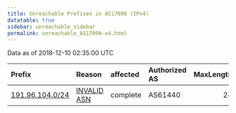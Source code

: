 ```yaml
---
title: Unreachable Prefixes in AS17090 (IPv4)
datatable: true
sidebar: unreachable_sidebar
permalink: unreachable_AS17090-v4.html
---
```


Data as of 2018-12-10 02:35:00 UTC


<div class="datatable-begin"></div>

| Prefix                                                   | Reason                                                                                                 | affected   | Authorized AS   |   MaxLength | Anchor                                         |   unreachable /24s |
|:---------------------------------------------------------|:-------------------------------------------------------------------------------------------------------|:-----------|:----------------|------------:|:-----------------------------------------------|-------------------:|
| [191.96.104.0/24](https://stat.ripe.net/191.96.104.0/24) | [INVALID ASN](https://rpki-validator.ripe.net/announcement-preview?asn=AS17090&prefix=191.96.104.0/24) | complete   | AS61440         |          24 | [LACNIC](unreachable_LACNIC_RPKI_Root-v4.html) |                  1 |

<div class="datatable-end"></div>
